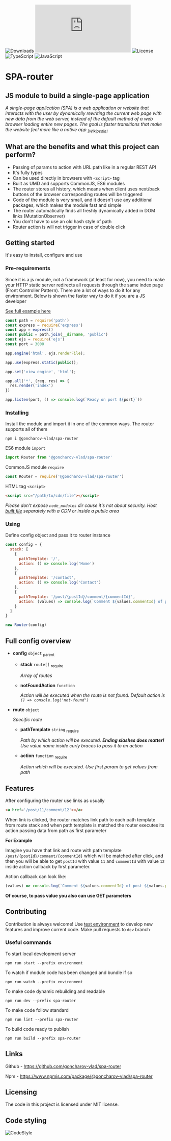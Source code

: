 ![Downloads](https://img.shields.io/npm/dt/@goncharov-vlad/spa-router?style=for-the-badge)
![Size](https://img.shields.io/github/size/goncharov-vlad/spa-router/spa-router/out/build/bundle.js?style=for-the-badge)
![License](https://img.shields.io/github/license/goncharov-vlad/spa-router?style=for-the-badge)
![TypeScript](https://img.shields.io/badge/typescript-%23007ACC.svg?style=for-the-badge&logo=typescript&logoColor=white)
![JavaScript](https://img.shields.io/badge/javascript-%23323330.svg?style=for-the-badge&logo=javascript&logoColor=%23F7DF1E) 

# **SPA-router**

## **JS module to build a single-page application**

_A single-page application (SPA) is a web application or website that interacts with the user by dynamically rewriting
the current web page with new data from the web server, instead of the default method of a web browser loading entire
new pages. The goal is faster transitions that make the website feel more like a native app
<sub>[Wikipedia]</sub>_

## **What are the benefits and what this project can perform?**

* Passing of params to action with URL path like in a regular REST API
* It's fully types
* Can be used directly in browsers with `<script>` tag
* Built as UMD and supports CommonJS, ES6 modules
* The router stores all history, which means when client uses next/back buttons of the browser corresponding routes will be triggered
* Code of the module is very small, and it doesn't use any additional packages, which makes the module fast and simple
* The router automatically finds all freshly dynamically added in DOM links (MutationObserver)
* You don't have to use an old hash style of path
* Router action is will not trigger in case of double click

## **Getting started**

It's easy to install, configure and use

### **Pre-requirements**
Since it is a js module, not a framework (at least for now), you need to make your HTTP static server redirects all requests through the same index page (Front Controller Pattern). There are a lot of ways to do it for any environment. Below is shown the faster way to do it if you are a JS developer

[See full example here](https://github.com/goncharov-vlad/spa-router/tree/master/environment)

```js 
const path = require('path')
const express = require('express')
const app = express()
const public = path.join(__dirname, 'public')
const ejs = require('ejs')
const port = 3000

app.engine('html', ejs.renderFile);

app.use(express.static(public));

app.set('view engine', 'html');

app.all('*', (req, res) => {
  res.render('index')
})

app.listen(port, () => console.log(`Ready on port ${port}`))
```

### **Installing**
Install the module and import it in one of the common ways. The router supports all of them

```shell
npm i @goncharov-vlad/spa-router
```

ES6 module `import`
```js
import Router from '@goncharov-vlad/spa-router'
```

CommonJS module `require`
```js
const Router = require('@goncharov-vlad/spa-router')
```

HTML tag `<script>`
```html
<script src="/path/to/cdn/file"></script>
```
_Please don't expose `node_modules` dir cause it's not about security. Host [built file](https://github.com/goncharov-vlad/spa-router/blob/master/spa-router/out/build/bundle.js) separately with a CDN or inside a public area_

### **Using**
Define config object and pass it to router instance
 
```js
const config = {
  stack: [
    {
      pathTemplate: '/',
      action: () => console.log('Home')
    },
    {
      pathTemplate: '/contact',
      action: () => console.log('Contact')
    },
    {
      pathTemplate: '/post/{postId}/comment/{commentId}',
      action: (values) => console.log(`Comment ${values.commentId} of post ${values.postId}`)
    }
  ]
}

new Router(config)
```

## **Full config overview**

* **config** `object` <sub>parent</sub>
    * **stack** `route[]` <sub>require</sub>

      _Array of routes_
    * **notFoundAction** `function`

      _Action will be executed when the route is not found. Default action is `() => console.log('not-found')`_

* **route** `object`

  _Specific route_
    * **pathTemplate** `string` <sub>require</sub>

      _Path by which action will be executed. **Ending slashes does matter!** Use value name inside curly braces to pass it to an action_
    * **action** `function` <sub>require</sub>

      _Action which will be executed. Use first param to get values from path_

## **Features**

After configuring the router use links as usually
```html
<a href='/post/11/comment/12'></a>
```
When link is clicked, the router matches link path to each path template from route stack and when path template is matched the router executes its action passing data from path as first parameter

__For Example__

Imagine you have that link and route with path template `/post/{postId}/comment/{commentId}` which will be matched after
click, and then you will be able to get `postId` with value `11` and `commentId` with value `12` inside action callback
by first parameter.

Action callback can look like:

```js
(values) => console.log(`Comment ${values.commentId} of post ${values.postId}`)
```

__Of course, to pass value you also can use GET parameters__

## **Contributing**

Contribution is always welcome! Use [test environment](https://github.com/goncharov-vlad/spa-router/tree/master/environment) to develop new features and improve current code. Make pull requests to `dev` branch

### **Useful commands**
To start local development server 

```
npm run start --prefix environment
```
To watch if module code has been changed and bundle if so
```
npm run watch --prefix environment 
```
To make code dynamic rebuilding and readable
```
npm run dev --prefix spa-router 
```
To make code follow standard
```
npm run lint --prefix spa-router 
```
To build code ready to publish
```
npm run build --prefix spa-router 
```

## **Links**

Github - https://github.com/goncharov-vlad/spa-router

Npm - https://www.npmjs.com/package/@goncharov-vlad/spa-router

## **Licensing**

The code in this project is licensed under MIT license.

## **Code styling**
![CodeStyle](https://cdn.rawgit.com/standard/standard/master/badge.svg)       